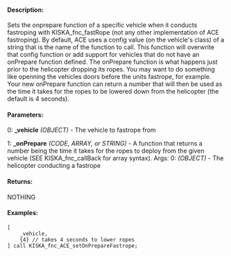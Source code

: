 #### Description:
Sets the onprepare function of a specific vehicle when it conducts fastroping with KISKA_fnc_fastRope (not any other implementation of ACE fastroping). By default, ACE uses a config value (on the vehicle's class) of a string that is the name of the function to call. This function will overwrite that config function or add support for vehicles that do not have an onPrepare function defined. The onPrepare function is what happens just prior to the helicopter dropping its ropes. You may want to do something like openning the vehicles doors before the units fastrope, for example. Your new onPrepare function can return a number that will then be used as the time it takes for the ropes to be lowered down from the helicopter (the default is 4 seconds).

#### Parameters:
0: **_vehicle** *(OBJECT)* - The vehicle to fastrope from

1: **_onPrepare** *(CODE, ARRAY, or STRING)* - A function that returns a number
    being the time it takes for the ropes to deploy from the given vehicle
    (SEE KISKA_fnc_callBack for array syntax).
     Args:
     0: *(OBJECT)* - The helicopter conducting a fastrope

#### Returns:
NOTHING

#### Examples:
```sqf
[
    _vehicle,
    {4} // takes 4 seconds to lower ropes
] call KISKA_fnc_ACE_setOnPrepareFastrope;
```

